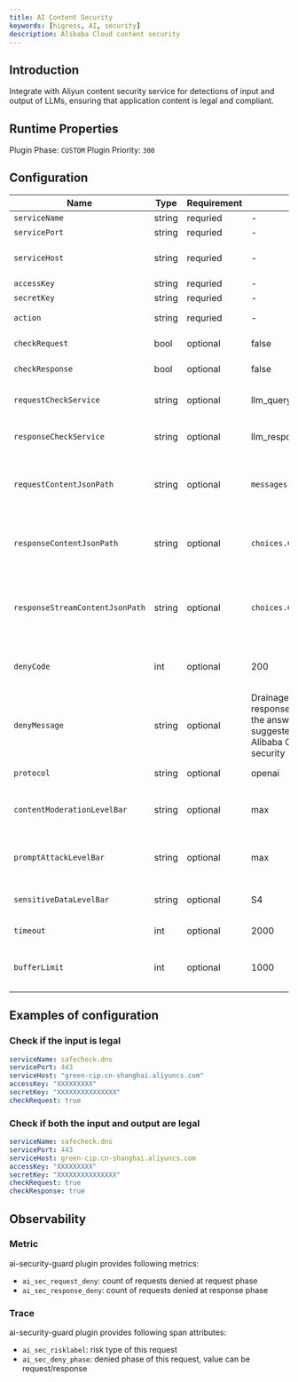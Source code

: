 ```yaml
---
title: AI Content Security
keywords: [higress, AI, security]
description: Alibaba Cloud content security
---
```



## Introduction
Integrate with Aliyun content security service for detections of input and output of LLMs, ensuring that application content is legal and compliant.

## Runtime Properties

Plugin Phase: `CUSTOM`
Plugin Priority: `300`

## Configuration
| Name | Type | Requirement | Default | Description |
| ------------ | ------------ | ------------ | ------------ | ------------ |
| `serviceName` | string | requried | - | service name |
| `servicePort` | string | requried | - | service port |
| `serviceHost` | string | requried | - | Host of Aliyun content security service endpoint |
| `accessKey` | string | requried | - | Aliyun accesskey |
| `secretKey` | string | requried | - | Aliyun secretkey |
| `action` | string | requried | - | Aliyun ai guardrails business interface |
| `checkRequest` | bool | optional | false | check if the input is legal |
| `checkResponse` | bool | optional | false | check if the output is legal |
| `requestCheckService` | string | optional | llm_query_moderation | Aliyun yundun service name for input check |
| `responseCheckService` | string | optional | llm_response_moderation | Aliyun yundun service name for output check |
| `requestContentJsonPath` | string | optional | `messages.@reverse.0.content` | Specify the jsonpath of the content to be detected in the request body |
| `responseContentJsonPath` | string | optional | `choices.0.message.content` | Specify the jsonpath of the content to be detected in the response body |
| `responseStreamContentJsonPath` | string | optional | `choices.0.delta.content` | Specify the jsonpath of the content to be detected in the streaming response body |
| `denyCode` | int | optional | 200 | Response status code when the specified content is illegal |
| `denyMessage` | string | optional | Drainage/non-streaming response in openai format, the answer content is the suggested answer from Alibaba Cloud content security | Response content when the specified content is illegal |
| `protocol` | string | optional | openai | protocol format, `openai` or `original` |
| `contentModerationLevelBar` | string | optional | max | contentModeration risk level threshold, `max`, `high`, `medium` or `low` |
| `promptAttackLevelBar` | string | optional | max | promptAttack risk level threshold， `max`, `high`, `medium` or `low` |
| `sensitiveDataLevelBar` | string | optional | S4 | sensitiveData risk level threshold,  `S4`, `S3`, `S2` or `S1` |
| `timeout` | int | optional | 2000 | timeout for lvwang service |
| `bufferLimit` | int | optional | 1000 | Limit the length of each text when calling the lvwang service |


## Examples of configuration
### Check if the input is legal

```yaml
serviceName: safecheck.dns
servicePort: 443
serviceHost: "green-cip.cn-shanghai.aliyuncs.com"
accessKey: "XXXXXXXXX"
secretKey: "XXXXXXXXXXXXXXX"
checkRequest: true
```

### Check if both the input and output are legal

```yaml
serviceName: safecheck.dns
servicePort: 443
serviceHost: green-cip.cn-shanghai.aliyuncs.com
accessKey: "XXXXXXXXX"
secretKey: "XXXXXXXXXXXXXXX"
checkRequest: true
checkResponse: true
```

## Observability
### Metric
ai-security-guard plugin provides following metrics:
- `ai_sec_request_deny`: count of requests denied at request phase
- `ai_sec_response_deny`: count of requests denied at response phase

### Trace
ai-security-guard plugin provides following span attributes:
- `ai_sec_risklabel`: risk type of this request
- `ai_sec_deny_phase`: denied phase of this request, value can be request/response